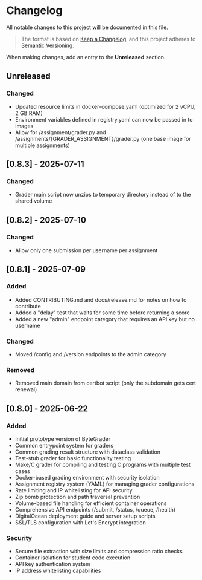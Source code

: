 # Changelog

All notable changes to this project will be documented in this file.

> The format is based on [Keep a Changelog](https://keepachangelog.com/en/1.1.0/),
and this project adheres to [Semantic Versioning](https://semver.org/spec/v2.0.0.html).

When making changes, add an entry to the **Unreleased** section.

## Unreleased

### Changed

- Updated resource limits in docker-compose.yaml (optimized for 2 vCPU, 2 GB RAM)
- Environment variables defined in registry.yaml can now be passed in to images
- Allow for /assignment/grader.py and /assignments/{GRADER_ASSIGNMENT}/grader.py (one base image for multiple assignments)

## [0.8.3] - 2025-07-11

### Changed

- Grader main script now unzips to temporary directory instead of to the shared volume

## [0.8.2] - 2025-07-10

### Changed

- Allow only one submission per username per assignment

## [0.8.1] - 2025-07-09

### Added

- Added CONTRIBUTING.md and docs/release.md for notes on how to contribute
- Added a "delay" test that waits for some time before returning a score
- Added a new "admin" endpoint category that requires an API key but no username

### Changed

- Moved /config and /version endpoints to the admin category

### Removed

- Removed main domain from certbot script (only the subdomain gets cert renewal)

## [0.8.0] - 2025-06-22

### Added
- Initial prototype version of ByteGrader
- Common entrypoint system for graders
- Common grading result structure with dataclass validation
- Test-stub grader for basic functionality testing
- Make/C grader for compiling and testing C programs with multiple test cases
- Docker-based grading environment with security isolation
- Assignment registry system (YAML) for managing grader configurations
- Rate limiting and IP whitelisting for API security
- Zip bomb protection and path traversal prevention
- Volume-based file handling for efficient container operations
- Comprehensive API endpoints (/submit, /status, /queue, /health)
- DigitalOcean deployment guide and server setup scripts
- SSL/TLS configuration with Let's Encrypt integration

### Security
- Secure file extraction with size limits and compression ratio checks
- Container isolation for student code execution
- API key authentication system
- IP address whitelisting capabilities
